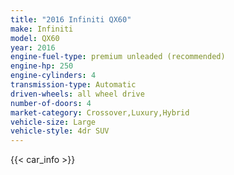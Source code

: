 ```yaml
---
title: "2016 Infiniti QX60"
make: Infiniti
model: QX60
year: 2016
engine-fuel-type: premium unleaded (recommended)
engine-hp: 250
engine-cylinders: 4
transmission-type: Automatic
driven-wheels: all wheel drive
number-of-doors: 4
market-category: Crossover,Luxury,Hybrid
vehicle-size: Large
vehicle-style: 4dr SUV
---
```


{{< car_info >}}
